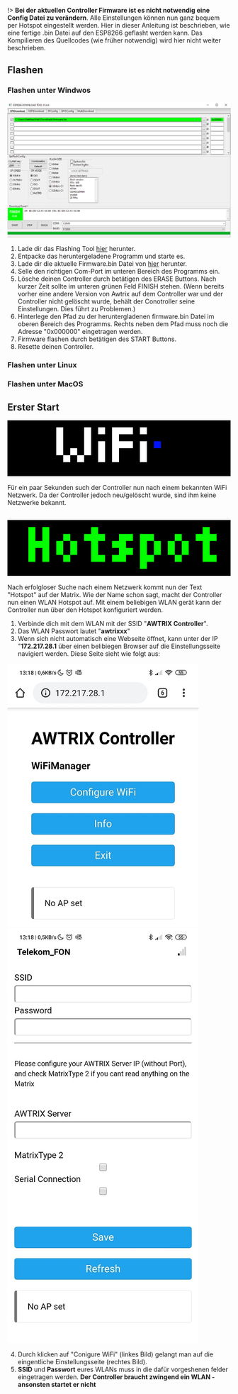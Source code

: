 

!> **Bei der aktuellen Controller Firmware ist es nicht notwendig eine Config Datei zu verändern**. Alle Einstellungen können nun ganz bequem per Hotspot eingestellt werden.
Hier in dieser Anleitung ist beschrieben, wie eine fertige .bin Datei auf den ESP8266 geflasht werden kann. Das Kompilieren des Quellcodes (wie früher notwendig) wird hier nicht weiter beschrieben.

## Flashen

### Flashen unter Windwos
![image alt text](\assets\firmware\flashingTool.PNG)

1. Lade dir das Flashing Tool [hier](https://www.espressif.com/sites/default/files/tools/flash_download_tools_v3.6.7_1.zip) herunter.
2. Entpacke das heruntergeladene Programm und starte es.
3. Lade dir die aktuelle Firmware.bin Datei von [hier](https://blueforcer.de/downloads/firmware.bin) herunter.
4. Selle den richtigen Com-Port im unteren Bereich des Programms ein.
5. Lösche deinen Controller durch betätigen des ERASE Buttons. Nach kurzer Zeit sollte im unteren grünen Feld FINISH stehen. (Wenn bereits vorher eine andere Version von Awtrix auf dem Controller war und der Controller nicht gelöscht wurde, behält der Conotroller seine Einstellungen. Dies führt zu Problemen.)
6. Hinterlege den Pfad zu der heruntergladenen firmware.bin Datei im oberen Bereich des Programms. Rechts neben dem Pfad muss noch die Adresse "0x000000" eingetragen werden.
7. Firmware flashen durch betätigen des START Buttons.
8. Resette deinen Controller.

### Flashen unter Linux

### Flashen unter MacOS

## Erster Start
![image alt text](\assets\firmware\wifiSearch.gif)

Für ein paar Sekunden such der Controller nun nach einem bekannten WiFi Netzwerk. Da der Controller jedoch neu/gelöscht wurde, sind ihm keine Netzwerke bekannt.
<br>
<br>

![image alt text](\assets\firmware\hotspot.gif)

Nach erfolgloser Suche nach einem Netzwerk kommt nun der Text "Hotspot" auf der Matrix. Wie der Name schon sagt, macht der Controller nun einen WLAN Hotspot auf. Mit einem beliebigen WLAN gerät kann der Controller nun über den Hotspot konfiguriert werden.
1. Verbinde dich mit dem WLAN mit der SSID "**AWTRIX Controller**".
2. Das WLAN Passwort lautet "**awtrixxx**"
3. Wenn sich nicht automatisch eine Webseite öffnet, kann unter der IP "**172.217.28.1**  über einen belibiegen Browser auf die Einstellungsseite navigiert werden. Diese Seite sieht wie folgt aus:

![image alt text](\assets\firmware\hotspotConfig1.jpg)
![image alt text](\assets\firmware\hotspotConfig2.jpg)


4. Durch klicken auf "Conigure WiFi" (linkes Bild) gelangt man auf die eingentliche Einstellungsseite (rechtes Bild).
5. **SSID** und **Passwort** eures WLANs muss in die dafür vorgeshenen felder eingetragen werden. **Der Controller braucht zwingend ein WLAN - ansonsten startet er nicht**

<br>
<br>